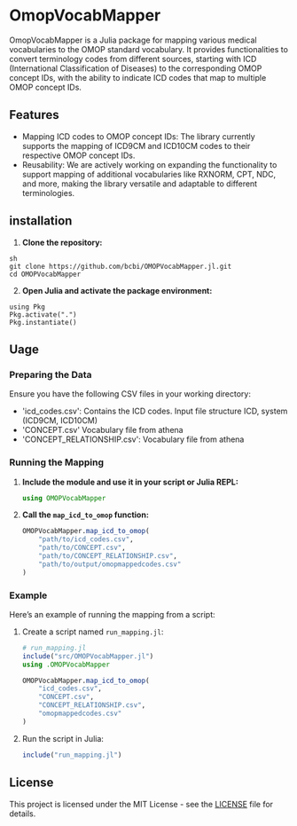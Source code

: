 # OmopVocabMapper

OmopVocabMapper is a Julia package for mapping various medical vocabularies to the OMOP standard vocabulary. It provides functionalities to convert terminology codes from different sources, starting with ICD (International Classification of Diseases) to the corresponding OMOP concept IDs, with the ability to indicate ICD codes that map to multiple OMOP concept IDs.

## Features

- Mapping ICD codes to OMOP concept IDs: The library currently supports the mapping of ICD9CM and ICD10CM codes to their respective OMOP concept IDs.
- Reusability: We are actively working on expanding the functionality to support mapping of additional vocabularies like RXNORM, CPT, NDC, and more, making the library versatile and adaptable to different terminologies.

## installation 

1. **Clone the repository:**

```
sh
git clone https://github.com/bcbi/OMOPVocabMapper.jl.git
cd OMOPVocabMapper
```

2. **Open Julia and activate the package environment:**

```
using Pkg
Pkg.activate(".")
Pkg.instantiate()
```

## Uage

### Preparing the Data

Ensure you have the following CSV files in your working directory:
- 'icd_codes.csv': Contains the ICD codes. Input file structure ICD, system (ICD9CM, ICD10CM)
- 'CONCEPT.csv' Vocabulary file from athena
- 'CONCEPT_RELATIONSHIP.csv': Vocabulary file from athena

### Running the Mapping

1. **Include the module and use it in your script or Julia REPL:**

    ```julia
    using OMOPVocabMapper
    ```

2. **Call the `map_icd_to_omop` function:**

    ```julia
    OMOPVocabMapper.map_icd_to_omop(
        "path/to/icd_codes.csv",
        "path/to/CONCEPT.csv",
        "path/to/CONCEPT_RELATIONSHIP.csv",
        "path/to/output/omopmappedcodes.csv"
    )
    ```

### Example

Here’s an example of running the mapping from a script:

1. Create a script named `run_mapping.jl`:

    ```julia
    # run_mapping.jl
    include("src/OMOPVocabMapper.jl")
    using .OMOPVocabMapper

    OMOPVocabMapper.map_icd_to_omop(
        "icd_codes.csv",
        "CONCEPT.csv",
        "CONCEPT_RELATIONSHIP.csv",
        "omopmappedcodes.csv"
    )
    ```

2. Run the script in Julia:

    ```julia
    include("run_mapping.jl")
    ```


## License

This project is licensed under the MIT License - see the [LICENSE](LICENSE) file for details.

